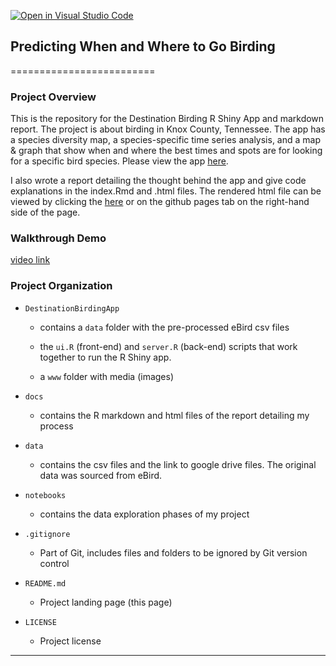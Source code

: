 [![Open in Visual Studio Code](https://classroom.github.com/assets/open-in-vscode-718a45dd9cf7e7f842a935f5ebbe5719a5e09af4491e668f4dbf3b35d5cca122.svg)](https://classroom.github.com/online_ide?assignment_repo_id=11181010&assignment_repo_type=AssignmentRepo)

## Predicting When and Where to Go Birding

=========================

### Project Overview

This is the repository for the Destination Birding R Shiny App and markdown report. The project is
about birding in Knox County, Tennessee. The app has a species diversity map, a
species-specific time series analysis, and a map & graph that show when and
where the best times and spots are for looking for a specific bird species.
Please view the app [here](https://mlong1397.shinyapps.io/DestinationBirding/).

I also wrote a report detailing the thought behind the app and give code
explanations in the index.Rmd and .html files. The rendered html file can be
viewed by clicking the [here](https://mlong1397.github.io/DestinationBirding/)
or on the github pages tab on the right-hand side of the page.

### Walkthrough Demo

[video link](https://www.youtube.com/watch?v=tX0f7JojBi4)

### Project Organization

- `DestinationBirdingApp`

  - contains a `data` folder with the pre-processed eBird csv files

  - the `ui.R` (front-end) and `server.R` (back-end) scripts that work together
    to run the R Shiny app.

  - a `www` folder with media (images)

- `docs`
  - contains the R markdown and html files of the report detailing my process

- `data`

  - contains the csv files and the link to google drive files. The original data was sourced from eBird.

- `notebooks`

  - contains the data exploration phases of my project

- `.gitignore`

  - Part of Git, includes files and folders to be ignored by Git version control

- `README.md`

  - Project landing page (this page)

- `LICENSE`
  - Project license

---
